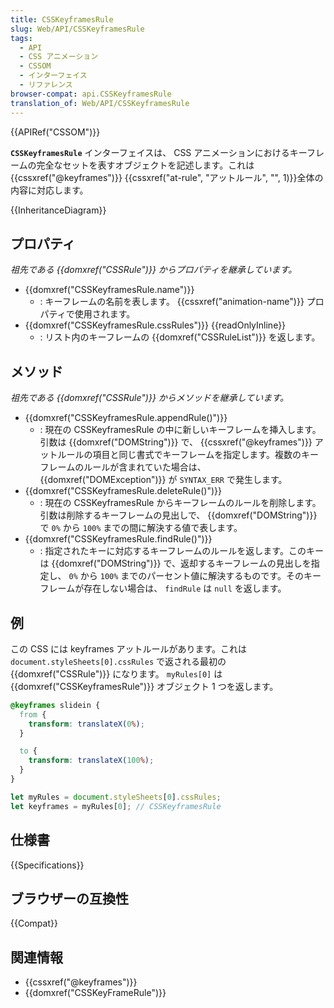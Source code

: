 ```yaml
---
title: CSSKeyframesRule
slug: Web/API/CSSKeyframesRule
tags:
  - API
  - CSS アニメーション
  - CSSOM
  - インターフェイス
  - リファレンス
browser-compat: api.CSSKeyframesRule
translation_of: Web/API/CSSKeyframesRule
---
```

{{APIRef("CSSOM")}}

**`CSSKeyframesRule`** インターフェイスは、 CSS アニメーションにおけるキーフレームの完全なセットを表すオブジェクトを記述します。これは {{cssxref("@keyframes")}} {{cssxref("at-rule", "アットルール", "", 1)}}全体の内容に対応します。

{{InheritanceDiagram}}

## プロパティ

_祖先である {{domxref("CSSRule")}} からプロパティを継承しています。_

- {{domxref("CSSKeyframesRule.name")}}
  - : キーフレームの名前を表します。 {{cssxref("animation-name")}} プロパティで使用されます。
- {{domxref("CSSKeyframesRule.cssRules")}} {{readOnlyInline}}
  - : リスト内のキーフレームの {{domxref("CSSRuleList")}} を返します。

## メソッド

_祖先である {{domxref("CSSRule")}} からメソッドを継承しています。_

- {{domxref("CSSKeyframesRule.appendRule()")}}
  - : 現在の CSSKeyframesRule の中に新しいキーフレームを挿入します。引数は {{domxref("DOMString")}} で、 {{cssxref("@keyframes")}} アットルールの項目と同じ書式でキーフレームを指定します。複数のキーフレームのルールが含まれていた場合は、 {{domxref("DOMException")}} が `SYNTAX_ERR` で発生します。
- {{domxref("CSSKeyframesRule.deleteRule()")}}
  - : 現在の CSSKeyframesRule からキーフレームのルールを削除します。引数は削除するキーフレームの見出しで、 {{domxref("DOMString")}} で `0%` から `100%` までの間に解決する値で表します。
- {{domxref("CSSKeyframesRule.findRule()")}}
  - : 指定されたキーに対応するキーフレームのルールを返します。このキーは {{domxref("DOMString")}} で、返却するキーフレームの見出しを指定し、 `0%` から `100%` までのパーセント値に解決するものです。そのキーフレームが存在しない場合は、 `findRule` は `null` を返します。

## 例

この CSS には keyframes アットルールがあります。これは `document.styleSheets[0].cssRules` で返される最初の {{domxref("CSSRule")}} になります。
`myRules[0]` は {{domxref("CSSKeyframesRule")}} オブジェクト 1 つを返します。

```css
@keyframes slidein {
  from {
    transform: translateX(0%);
  }

  to {
    transform: translateX(100%);
  }
}
```

```js
let myRules = document.styleSheets[0].cssRules;
let keyframes = myRules[0]; // CSSKeyframesRule
```

## 仕様書

{{Specifications}}

## ブラウザーの互換性

{{Compat}}

## 関連情報

- {{cssxref("@keyframes")}}
- {{domxref("CSSKeyFrameRule")}}
